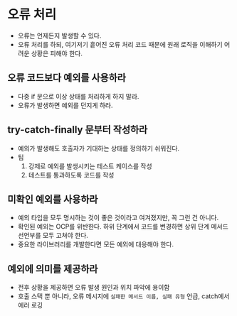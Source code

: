 # 오류 처리
- 오류는 언제든지 발생할 수 있다.
- 오류 처리를 하되, 여기저기 흩어진 오류 처리 코드 때문에 원래 로직을 이해하기 어려운 상황은 피해야 한다.


## 오류 코드보다 예외를 사용하라
- 다중 if 문으로 이상 상태를 처리하게 하지 말라.
- 오류가 발생하면 예외를 던지게 하라.


## try-catch-finally 문부터 작성하라
- 예외가 발생해도 호출자가 기대하는 상태를 정의하기 쉬워진다.
- 팁
    1. 강제로 예외를 발생시키는 테스트 케이스를 작성
    2. 테스트를 통과하도록 코드를 작성


## 미확인 예외를 사용하라
- 예외 타입을 모두 명시하는 것이 좋은 것이라고 여겨졌지만, 꼭 그런 건 아니다.
- 확인된 예외는 OCP를 위반한다. 하위 단계에서 코드를 변경하면 상위 단계 메서드 선언부를 모두 고쳐야 한다.
- 중요한 라이브러리를 개발한다면 모든 예외에 대응해야 한다.


## 예외에 의미를 제공하라
- 전후 상황을 제공하면 오류 발생 원인과 위치 파악에 용이함
- 호출 스택 뿐 아니라, 오류 메시지에 `실패한 메서드 이름, 실패 유형` 언급, catch에서 에러 로깅